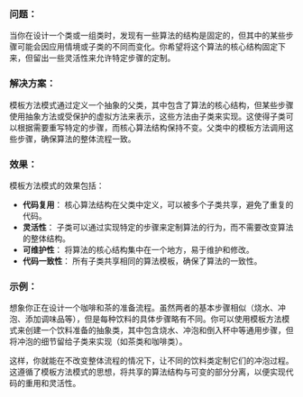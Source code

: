 ### 问题：

当你在设计一个类或一组类时，发现有一些算法的结构是固定的，但其中的某些步骤可能会因应用情境或子类的不同而变化。你希望将这个算法的核心结构固定下来，但留出一些灵活性来允许特定步骤的定制。

### 解决方案：

模板方法模式通过定义一个抽象的父类，其中包含了算法的核心结构，但某些步骤使用抽象方法或受保护的虚拟方法来表示，这些方法由子类来实现。这使得子类可以根据需要重写特定的步骤，而核心算法结构保持不变。父类中的模板方法调用这些步骤，确保算法的整体流程一致。

### 效果：

模板方法模式的效果包括：

* **代码复用**： 核心算法结构在父类中定义，可以被多个子类共享，避免了重复的代码。
* **灵活性**： 子类可以通过实现特定的步骤来定制算法的行为，而不需要改变算法的整体结构。
* **可维护性**： 将算法的核心结构集中在一个地方，易于维护和修改。
* **代码一致性**： 所有子类共享相同的算法模板，确保了算法的一致性。

### 示例：

想象你正在设计一个咖啡和茶的准备流程。虽然两者的基本步骤相似（烧水、冲泡、添加调味品等），但是每种饮料的具体步骤略有不同。你可以使用模板方法模式来创建一个饮料准备的抽象类，其中包含烧水、冲泡和倒入杯中等通用步骤，但将冲泡的细节留给子类来实现（如茶类和咖啡类）。

这样，你就能在不改变整体流程的情况下，让不同的饮料类定制它们的冲泡过程。这遵循了模板方法模式的思想，将共享的算法结构与可变的部分分离，以便实现代码的重用和灵活性。